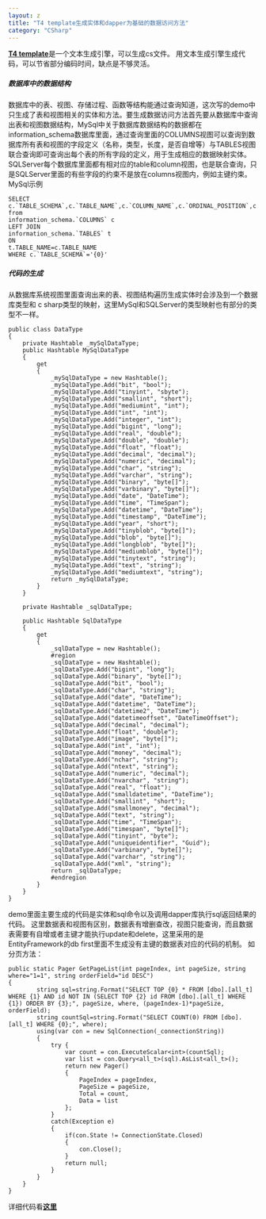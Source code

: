 ```yaml
---
layout: z
title: "T4 template生成实体和dapper为基础的数据访问方法"
category: "CSharp"
---
```


<b>[T4 template](http://msdn.microsoft.com/zh-cn/library/bb126445 "T4 template")</b>是一个文本生成引擎，可以生成cs文件。
用文本生成引擎生成代码，可以节省部分编码时间，缺点是不够灵活。

##### 数据库中的数据结构
数据库中的表、视图、存储过程、函数等结构能通过查询知道，这次写的demo中只生成了表和视图相关的实体和方法。要生成数据访问方法首先要从数据库中查询出表和视图数据结构，MySql中关于数据库数据结构的数据都在information_schema数据库里面，通过查询里面的COLUMNS视图可以查询到数据库所有表和视图的字段定义（名称，类型，长度，是否自增等）与TABLES视图联合查询即可查询出每个表的所有字段的定义，用于生成相应的数据映射实体。
SQLServer每个数据库里面都有相对应的table和column视图，也是联合查询，只是SQLServer里面的有些字段的约束不是放在columns视图内，例如主键约束。
MySql示例

    SELECT 
    c.`TABLE_SCHEMA`,c.`TABLE_NAME`,c.`COLUMN_NAME`,c.`ORDINAL_POSITION`,c.`COLUMN_DEFAULT`,c.`IS_NULLABLE`,c.`DATA_TYPE`,c.`CHARACTER_MAXIMUM_LENGTH`,c.`CHARACTER_OCTET_LENGTH`,c.`NUMERIC_PRECISION`,c.`NUMERIC_SCALE`,c.`DATETIME_PRECISION`,c.`CHARACTER_SET_NAME`,c.`COLUMN_KEY`,c.`EXTRA`,t.TABLE_TYPE 
    from 
    information_schema.`COLUMNS` c 
    LEFT JOIN
    information_schema.`TABLES` t 
    ON 
    t.TABLE_NAME=c.TABLE_NAME  
    WHERE c.`TABLE_SCHEMA`='{0}'



##### 代码的生成
从数据库系统视图里面查询出来的表、视图结构遍历生成实体时会涉及到一个数据库类型和
c sharp类型的映射，这里MySql和SQLServer的类型映射也有部分的类型不一样。

    public class DataType
    {
        private Hashtable _mySqlDataType;
        public Hashtable MySqlDataType
        {
            get
            {
                _mySqlDataType = new Hashtable();
                _mySqlDataType.Add("bit", "bool");
                _mySqlDataType.Add("tinyint", "sbyte");
                _mySqlDataType.Add("smallint", "short");
                _mySqlDataType.Add("mediumint", "int");
                _mySqlDataType.Add("int", "int");
                _mySqlDataType.Add("integer", "int");
                _mySqlDataType.Add("bigint", "long");
                _mySqlDataType.Add("real", "double");
                _mySqlDataType.Add("double", "double");
                _mySqlDataType.Add("float", "float");
                _mySqlDataType.Add("decimal", "decimal");
                _mySqlDataType.Add("numeric", "decimal");
                _mySqlDataType.Add("char", "string");
                _mySqlDataType.Add("varchar", "string");
                _mySqlDataType.Add("binary", "byte[]");
                _mySqlDataType.Add("varbinary", "byte[]");
                _mySqlDataType.Add("date", "DateTime");
                _mySqlDataType.Add("time", "TimeSpan");
                _mySqlDataType.Add("datetime", "DateTime");
                _mySqlDataType.Add("timestamp", "DateTime");
                _mySqlDataType.Add("year", "short");
                _mySqlDataType.Add("tinyblob", "byte[]");
                _mySqlDataType.Add("blob", "byte[]");
                _mySqlDataType.Add("longblob", "byte[]");
                _mySqlDataType.Add("mediumblob", "byte[]");
                _mySqlDataType.Add("tinytext", "string");
                _mySqlDataType.Add("text", "string");
                _mySqlDataType.Add("mediumtext", "string");
                return _mySqlDataType;
            }
        }

        private Hashtable _sqlDataType;

        public Hashtable SqlDataType
        {
            get
            {
                _sqlDataType = new Hashtable();
                #region
                _sqlDataType = new Hashtable();
                _sqlDataType.Add("bigint", "long");
                _sqlDataType.Add("binary", "byte[]");
                _sqlDataType.Add("bit", "bool");
                _sqlDataType.Add("char", "string");
                _sqlDataType.Add("date", "DateTime");
                _sqlDataType.Add("datetime", "DateTime");
                _sqlDataType.Add("datetime2", "DateTime");
                _sqlDataType.Add("datetimeoffset", "DateTimeOffset");
                _sqlDataType.Add("decimal", "decimal");
                _sqlDataType.Add("float", "double");
                _sqlDataType.Add("image", "byte[]");
                _sqlDataType.Add("int", "int");
                _sqlDataType.Add("money", "decimal");
                _sqlDataType.Add("nchar", "string");
                _sqlDataType.Add("ntext", "string");
                _sqlDataType.Add("numeric", "decimal");
                _sqlDataType.Add("nvarchar", "string");
                _sqlDataType.Add("real", "float");
                _sqlDataType.Add("smalldatetime", "DateTime");
                _sqlDataType.Add("smallint", "short");
                _sqlDataType.Add("smallmoney", "decimal");
                _sqlDataType.Add("text", "string");
                _sqlDataType.Add("time", "TimeSpan");
                _sqlDataType.Add("timespan", "byte[]");
                _sqlDataType.Add("tinyint", "byte");
                _sqlDataType.Add("uniqueidentifier", "Guid");
                _sqlDataType.Add("varbinary", "byte[]");
                _sqlDataType.Add("varchar", "string");
                _sqlDataType.Add("xml", "string");
                return _sqlDataType;
                #endregion
            }
        }
    }
demo里面主要生成的代码是实体和sql命令以及调用dapper库执行sql返回结果的代码。
这里数据表和视图有区别，数据表有增删查改，视图只能查询，而且数据表需要有自增或者主键才能执行update和delete，这里采用的是EntityFramework的db first里面不生成没有主键的数据表对应的代码的机制。
如分页方法：

    public static Pager GetPageList(int pageIndex, int pageSize, string where="1=1", string orderField="id DESC")
    {
            string sql=string.Format("SELECT TOP {0} * FROM [dbo].[all_t] WHERE {1} AND id NOT IN (SELECT TOP {2} id FROM [dbo].[all_t] WHERE {1}) ORDER BY {3};", pageSize, where, (pageIndex-1)*pageSize, orderField);
            string countSql=string.Format("SELECT COUNT(0) FROM [dbo].[all_t] WHERE {0};", where);
            using(var con = new SqlConnection(_connectionString))
            {
                try {
                    var count = con.ExecuteScalar<int>(countSql);
                    var list = con.Query<all_t>(sql).AsList<all_t>();
                    return new Pager()
                    {
                        PageIndex = pageIndex,
                        PageSize = pageSize,
                        Total = count,
                        Data = list
                    };
                }
                catch(Exception e)
                {
                    if(con.State != ConnectionState.Closed)
                    {
                        con.Close();
                    }
                    return null;
                }
            }
        }
    } 


详细代码看<b>[这里](https://github.com/lauriezc/dapper-demo)</b>
